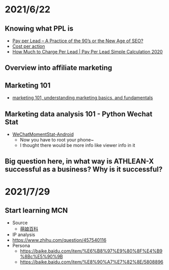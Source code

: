 # 2021/6/22
## Knowing what PPL is
- [Pay per Lead – A Practice of the 90’s or the New Age of SEO?](https://cognitiveseo.com/blog/20222/pay-per-lead-seo/)
- [Cost per action](https://en.wikipedia.org/wiki/Cost_per_action)
- [How Much to Charge Per Lead | Pay Per Lead Simple Calculation 2020](https://www.youtube.com/watch?v=DDw4CSqU8wc)
## Overview into affiliate marketing

## Marketing 101
- [marketing 101, understanding marketing basics, and fundamentals](https://www.youtube.com/watch?v=A2t-yhFaUC0)

## Marketing data analysis 101 - Python Wechat Stat
- [WeChatMomentStat-Android](https://github.com/Chion82/WeChatMomentStat-Android)
  - Now you have to root your phone~
  - I thought there would be more info like viewer info in it

## Big question here, in what way is ATHLEAN-X successful as a business? Why is it successful?

# 2021/7/29
## Start learning MCN
- Source
  - [萌娘百科](https://zh.moegirl.org.cn/)
- IP analysis
- https://www.zhihu.com/question/457540116
- Persona
  - https://baike.baidu.com/item/%E6%B8%97%E9%80%8F%E4%B9%8Bc%E5%90%9B
  - https://baike.baidu.com/item/%E8%90%A7%E7%82%8E/5808896